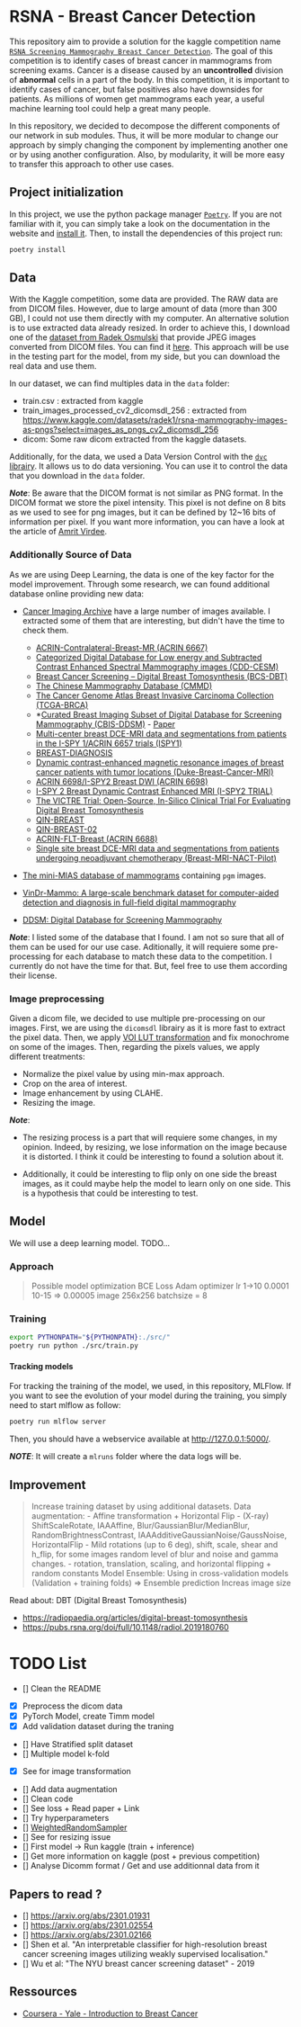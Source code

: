 # RSNA - Breast Cancer Detection 

This repository aim to provide a solution for the kaggle competition name [`RSNA Screening Mammography Breast Cancer Detection`](https://www.kaggle.com/competitions/rsna-breast-cancer-detection). The goal of this competition is to identify cases of breast cancer in mammograms from screening exams. 
Cancer is a disease caused by an **uncontrolled** division of **abnormal** cells in a part of the body. In this competition, it is important to identify cases of cancer, but false positives also have downsides for patients. As millions of women get mammograms each year, a useful machine learning tool could help a great many people.

In this repository, we decided to decompose the different components of our network in sub modules. Thus, it will be more modular to change our approach by simply changing the component by implementing another one or by using another configuration. Also, by modularity, it will be more easy to transfer this approach to other use cases.

## Project initialization

In this project, we use the python package manager [`Poetry`](https://python-poetry.org/). If you are not familiar with it, you can simply take a look on the documentation in the website and [install it](https://python-poetry.org/docs/#installing-with-the-official-installer). Then, to install the dependencies of this project run:

```bash
poetry install
```

## Data

With the Kaggle competition, some data are provided. The RAW data are from DICOM files. However, due to large amount of data (more than 300 GB), I could not use them directly with my computer. An alternative solution is to use extracted data already resized. In order to achieve this, I download one of the [dataset from Radek Osmulski](https://www.kaggle.com/competitions/rsna-breast-cancer-detection/discussion/369282) that provide JPEG images converted from DICOM files. You can find it [here](https://www.kaggle.com/datasets/radek1/rsna-mammography-images-as-pngs?select=images_as_pngs_cv2_dicomsdl_256). This approach will be use in the testing part for the model, from my side, but you can download the real data and use them.

In our dataset, we can find multiples data in the `data` folder:
- train.csv : extracted from kaggle
- train_images_processed_cv2_dicomsdl_256 : extracted from https://www.kaggle.com/datasets/radek1/rsna-mammography-images-as-pngs?select=images_as_pngs_cv2_dicomsdl_256
- dicom: Some raw dicom extracted from the kaggle datasets.

Additionally, for the data, we used a Data Version Control with the [`dvc` librairy](https://dvc.org/doc). It allows us to do data versioning. You can use it to control the data that you download in the `data` folder.

*__Note__*: Be aware that the DICOM format is not similar as PNG format. In the DICOM format we store the pixel intensity. This pixel is not define on 8 bits as we used to see for png images, but it can be defined by 12~16 bits of information per pixel. If you want more information, you can have a look at the article of [Amrit Virdee](https://towardsdatascience.com/a-matter-of-grayscale-understanding-dicom-windows-1b44344d92bd).

### Additionally Source of Data

As we are using Deep Learning, the data is one of the key factor for the model improvement. Through some research, we can found additional database online providing new data:

- [Cancer Imaging Archive](https://www.cancerimagingarchive.net/collections/) have a large number of images available. I extracted some of them that are interesting, but didn't have the time to check them.
    - [ACRIN-Contralateral-Breast-MR (ACRIN 6667)](https://wiki.cancerimagingarchive.net/pages/viewpage.action?pageId=70225026)
    - [Categorized Digital Database for Low energy and Subtracted Contrast Enhanced Spectral Mammography images (CDD-CESM)](https://wiki.cancerimagingarchive.net/pages/viewpage.action?pageId=109379611)
    - [Breast Cancer Screening – Digital Breast Tomosynthesis (BCS-DBT)](https://wiki.cancerimagingarchive.net/pages/viewpage.action?pageId=64685580)
    - [The Chinese Mammography Database (CMMD)](https://wiki.cancerimagingarchive.net/pages/viewpage.action?pageId=70230508)
    - [The Cancer Genome Atlas Breast Invasive Carcinoma Collection (TCGA-BRCA)](https://wiki.cancerimagingarchive.net/pages/viewpage.action?pageId=3539225)
    - *[Curated Breast Imaging Subset of Digital Database for Screening Mammography (CBIS-DDSM)](https://wiki.cancerimagingarchive.net/pages/viewpage.action?pageId=22516629) - [Paper](https://www.nature.com/articles/sdata2017177)
    - [Multi-center breast DCE-MRI data and segmentations from patients in the I-SPY 1/ACRIN 6657 trials (ISPY1)](https://wiki.cancerimagingarchive.net/pages/viewpage.action?pageId=20643859)
    - [BREAST-DIAGNOSIS](https://wiki.cancerimagingarchive.net/display/Public/BREAST-DIAGNOSIS)
    - [Dynamic contrast-enhanced magnetic resonance images of breast cancer patients with tumor locations (Duke-Breast-Cancer-MRI)](https://wiki.cancerimagingarchive.net/pages/viewpage.action?pageId=70226903)
    - [ACRIN 6698/I-SPY2 Breast DWI (ACRIN 6698)](https://wiki.cancerimagingarchive.net/pages/viewpage.action?pageId=50135447)
    - [I-SPY 2 Breast Dynamic Contrast Enhanced MRI (I-SPY2 TRIAL)](https://wiki.cancerimagingarchive.net/pages/viewpage.action?pageId=70230072)
    - [The VICTRE Trial: Open-Source, In-Silico Clinical Trial For Evaluating Digital Breast Tomosynthesis](https://wiki.cancerimagingarchive.net/display/Public/The+VICTRE+Trial%3A+Open-Source%2C+In-Silico+Clinical+Trial+For+Evaluating+Digital+Breast+Tomosynthesis)
    - [QIN-BREAST](https://wiki.cancerimagingarchive.net/display/Public/QIN-Breast)
    - [QIN-BREAST-02](https://wiki.cancerimagingarchive.net/display/Public/QIN-BREAST-02)
    - [ACRIN-FLT-Breast (ACRIN 6688)](https://wiki.cancerimagingarchive.net/pages/viewpage.action?pageId=30671268)
    - [Single site breast DCE-MRI data and segmentations from patients undergoing neoadjuvant chemotherapy (Breast-MRI-NACT-Pilot)](https://wiki.cancerimagingarchive.net/pages/viewpage.action?pageId=22513764)


- [The mini-MIAS database of mammograms](http://peipa.essex.ac.uk/info/mias.html) containing `pgm` images.

- [VinDr-Mammo: A large-scale benchmark dataset for computer-aided detection and diagnosis in full-field digital mammography](https://physionet.org/content/vindr-mammo/1.0.0/)

- [DDSM: Digital Database for Screening Mammography](http://www.eng.usf.edu/cvprg/Mammography/Database.html)

*__Note__*: I listed some of the database that I found. I am not so sure that all of them can be used for our use case. Aditionally, it will requiere some pre-processing for each database to match these data to the competition. I currently do not have the time for that. But, feel free to use them according their license.

### Image preprocessing 

Given a dicom file, we decided to use multiple pre-processing on our images. First, we are using the `dicomsdl` librairy as it is more fast to extract the pixel data. Then, we apply [VOI LUT transformation](https://dicom.innolitics.com/ciods/ct-image/voi-lut/00281056) and fix monochrome on some of the images. 
Then, regarding the pixels values, we apply different treatments:
- Normalize the pixel value by using min-max approach.
- Crop on the area of interest.
- Image enhancement by using CLAHE.
- Resizing the image.

*__Note__*: 
- The resizing process is a part that will requiere some changes, in my opinion. Indeed, by resizing, we lose information on the image because it is distorted. I think it could be interesting to found a solution about it. 

- Additionally, it could be interesting to flip only on one side the breast images, as it could maybe help the model to learn only on one side. This is a hypothesis that could be interesting to test.

## Model

We will use a deep learning model. TODO...

### Approach


> Possible model optimization
BCE Loss
Adam optimizer lr 1->10 0.0001 10-15 => 0.00005
image 256x256
batchsize = 8



### Training

```bash
export PYTHONPATH="${PYTHONPATH}:./src/"
poetry run python ./src/train.py
```

#### Tracking models

For tracking the training of the model, we used, in this repository, MLFlow. If you want to see the evolution of your model during the training, you simply need to start mlflow as follow:

```bash
poetry run mlflow server
```

Then, you should have a webservice available at http://127.0.0.1:5000/.

*__NOTE__*: It will create a `mlruns` folder where the data logs will be.
 

## Improvement 

> Increase training dataset by using additional datasets.
> Data augmentation: 
    - Affine transformation + Horizontal Flip
    - (X-ray) ShiftScaleRotate, IAAAffine, Blur/GaussianBlur/MedianBlur, RandomBrightnessContrast, IAAAdditiveGaussianNoise/GaussNoise, HorizontalFlip
    - Mild rotations (up to 6 deg), shift, scale, shear and h_flip, for some images random level of blur and noise and gamma changes.
    - rotation, translation, scaling, and horizontal flipping + random constants
> Model Ensemble: Using in cross-validation models (Validation + training folds) => Ensemble prediction
> Increas image size



Read about: DBT (Digital Breast Tomosynthesis)
- https://radiopaedia.org/articles/digital-breast-tomosynthesis
- https://pubs.rsna.org/doi/full/10.1148/radiol.2019180760



# TODO List

- [] Clean the README
- [x] Preprocess the dicom data 
- [x] PyTorch Model, create Timm model
- [x] Add validation dataset during the traning
- [] Have Stratified split dataset
- [] Multiple model k-fold
- [x] See for image transformation 
- [] Add data augmentation 
- [] Clean code
- [] See loss + Read paper + Link
- [] Try hyperparameters
- [] [WeightedRandomSampler](https://www.kaggle.com/competitions/rsna-breast-cancer-detection/discussion/376472)
- [] See for resizing issue
- [] First model -> Run kaggle (train + inference)
- [] Get more information on kaggle (post + previous competition) 
- [] Analyse Dicomm format / Get and use additionnal data from it


## Papers to read ?

- [] https://arxiv.org/abs/2301.01931
- [] https://arxiv.org/abs/2301.02554
- [] https://arxiv.org/abs/2301.02166
- [] Shen et al. "An interpretable classifier for high-resolution breast cancer screening images utilizing weakly supervised localisation."
- [] Wu et al: "The NYU breast cancer screening dataset" - 2019


## Ressources

- [Coursera - Yale - Introduction to Breast Cancer](https://www.coursera.org/learn/breast-cancer-causes-prevention)
